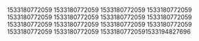 1533180772059
1533180772059
1533180772059
1533180772059
1533180772059
1533180772059
1533180772059
1533180772059
1533180772059
1533180772059
1533180772059
1533180772059
1533180772059
1533180772059
15331807720591533194827696
